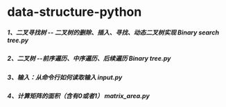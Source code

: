 # data-structure-python
##### 1、二叉寻找树 -- 二叉树的删除、插入、寻找、动态二叉树实现   Binary search tree.py
##### 2、二叉树 --前序遍历、中序遍历、后续遍历  Binary tree.py
##### 3、输入：从命令行如何读取输入 input.py
##### 4、计算矩阵的面积（含有0或者1）   matrix_area.py
